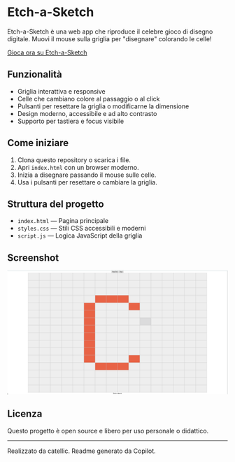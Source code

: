 # Etch-a-Sketch

Etch-a-Sketch è una web app che riproduce il celebre gioco di disegno digitale. Muovi il mouse sulla griglia per "disegnare" colorando le celle!
  
<a href="https://catellic.github.io/etch-a-sketch/" target="_blank" rel="noopener">Gioca ora su Etch-a-Sketch</a> <!-- Si apre automaticamente in una nuova scheda -->

  
## Funzionalità

- Griglia interattiva e responsive
- Celle che cambiano colore al passaggio o al click
- Pulsanti per resettare la griglia o modificarne la dimensione
- Design moderno, accessibile e ad alto contrasto
- Supporto per tastiera e focus visibile

## Come iniziare

1. Clona questo repository o scarica i file.
2. Apri `index.html` con un browser moderno.
3. Inizia a disegnare passando il mouse sulle celle.
4. Usa i pulsanti per resettare o cambiare la griglia.

## Struttura del progetto

- `index.html` — Pagina principale
- `styles.css` — Stili CSS accessibili e moderni
- `script.js` — Logica JavaScript della griglia

## Screenshot

![Etch-a-Sketch Screenshot](home.png) <!-- Inserisci uno screenshot se disponibile -->

## Licenza

Questo progetto è open source e libero per uso personale o didattico.

---

Realizzato da catellic. Readme generato da Copilot.